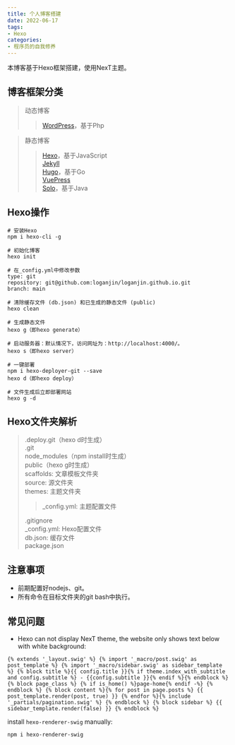 ```yaml
---
title: 个人博客搭建
date: 2022-06-17
tags:
- Hexo
categories:
- 程序员的自我修养
---
```



本博客基于Hexo框架搭建，使用NexT主题。


## 博客框架分类
> 动态博客
> > [WordPress](https://wordpress.com/zh-cn/)，基于Php  

> 静态博客  
> > [Hexo](https://hexo.io/zh-cn/)，基于JavaScript  
> > [Jekyll](https://jekyllrb.com/)  
> > [Hugo](https://gohugo.io/)，基于Go  
> > [VuePress](https://vuepress.vuejs.org/zh/)  
> > [Solo](https://b3log.org/solo/)，基于Java  


<!--more-->


## Hexo操作
```
# 安装Hexo
npm i hexo-cli -g

# 初始化博客
hexo init

# 在_config.yml中修改参数
type: git
repository: git@github.com:loganjin/loganjin.github.io.git
branch: main

# 清除缓存文件 (db.json) 和已生成的静态文件 (public)
hexo clean

# 生成静态文件
hexo g（即hexo generate）

# 启动服务器：默认情况下，访问网址为：http://localhost:4000/。
hexo s（即hexo server）

# 一键部署
npm i hexo-deployer-git --save
hexo d（即hexo deploy）

# 文件生成后立即部署网站
hexo g -d
```


## Hexo文件夹解析
> .deploy.git（hexo d时生成）  
> .git  
> node_modules（npm install时生成）  
> public（hexo g时生成）  
> scaffolds: 文章模板文件夹  
> source: 源文件夹  
> themes: 主题文件夹  
> 
> > _config.yml: 主题配置文件  
> 
> .gitignore  
> _config.yml: Hexo配置文件  
> db.json: 缓存文件  
> package.json  


## 注意事项
- 前期配置好nodejs、git。
- 所有命令在目标文件夹的git bash中执行。


## 常见问题  
- Hexo can not display NexT theme, the website only shows text below with white background:
```
{% extends '_layout.swig' %} {% import '_macro/post.swig' as post_template %} {% import '_macro/sidebar.swig' as sidebar_template %} {% block title %}{{ config.title }}{% if theme.index_with_subtitle and config.subtitle %} - {{config.subtitle }}{% endif %}{% endblock %} {% block page_class %} {% if is_home() %}page-home{% endif -%} {% endblock %} {% block content %}{% for post in page.posts %} {{ post_template.render(post, true) }} {% endfor %}{% include '_partials/pagination.swig' %} {% endblock %} {% block sidebar %} {{ sidebar_template.render(false) }} {% endblock %}
```
install `hexo-renderer-swig` manually:
```
npm i hexo-renderer-swig
```


